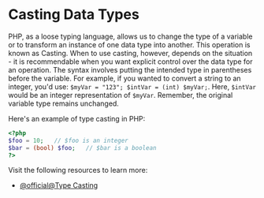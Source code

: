 # Casting Data Types

PHP, as a loose typing language, allows us to change the type of a variable or to transform an instance of one data type into another. This operation is known as Casting. When to use casting, however, depends on the situation - it is recommendable when you want explicit control over the data type for an operation. The syntax involves putting the intended type in parentheses before the variable. For example, if you wanted to convert a string to an integer, you'd use: `$myVar = "123"; $intVar = (int) $myVar;`. Here, `$intVar` would be an integer representation of `$myVar`. Remember, the original variable type remains unchanged. 

Here's an example of type casting in PHP:

```php
<?php
$foo = 10;   // $foo is an integer
$bar = (bool) $foo;   // $bar is a boolean
?>
```

Visit the following resources to learn more:

- [@official@Type Casting](https://www.php.net/manual/en/language.types.type-juggling.php)